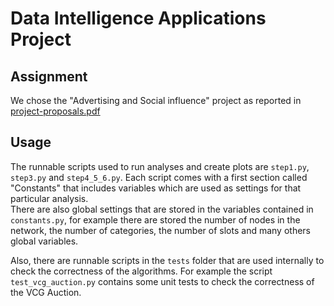 # Data Intelligence Applications Project


## Assignment

We chose the "Advertising and Social influence" project as reported in [project-proposals.pdf](https://github.com/lleugen/data_intelligence_applicationsblob/main/project-proposals.pdf)


## Usage

The runnable scripts used to run analyses and create plots are `step1.py`, `step3.py` and `step4_5_6.py`. Each script comes with a first section called "Constants" that includes variables which are used as settings for that particular analysis.<br>
There are also global settings that are stored in the variables contained in `constants.py`, for example there are stored the number of nodes in the network, the number of categories, the number of slots and many others global variables.

Also, there are runnable scripts in the `tests` folder that are used internally to check the correctness of the algorithms. For example the script `test_vcg_auction.py` contains some unit tests to check the correctness of the VCG Auction.
